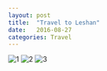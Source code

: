```yaml
---
layout: post
title:  "Travel to Leshan"
date:   2016-08-27 
categories: Travel
---
```

![1](http://ock94t901.bkt.clouddn.com/IMG_20160522_102709R_2.jpg)
![2](http://ock94t901.bkt.clouddn.com/IMG_20160521_170059R.jpg)
![3](http://ock94t901.bkt.clouddn.com/IMG_20160521_170112R.jpg)